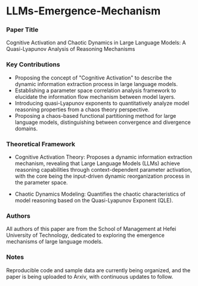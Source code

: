 # LLMs-Emergence-Mechanism

### **Paper Title**

Cognitive Activation and Chaotic Dynamics in Large Language Models: A Quasi-Lyapunov Analysis of Reasoning Mechanisms

### Key Contributions

- Proposing the concept of "Cognitive Activation" to describe the dynamic information extraction process in large language models.
- Establishing a parameter space correlation analysis framework to elucidate the information flow mechanism between model layers.
- Introducing quasi-Lyapunov exponents to quantitatively analyze model reasoning properties from a chaos theory perspective.
- Proposing a chaos-based functional partitioning method for large language models, distinguishing between convergence and divergence domains.

### Theoretical Framework

- Cognitive Activation Theory: Proposes a dynamic information extraction mechanism, revealing that Large Language Models (LLMs) achieve reasoning capabilities through context-dependent parameter activation, with the core being the input-driven dynamic reorganization process in the parameter space.

- Chaotic Dynamics Modeling: Quantifies the chaotic characteristics of model reasoning based on the Quasi-Lyapunov Exponent (QLE).

### **Authors**
All authors of this paper are from the School of Management at Hefei University of Technology, dedicated to exploring the emergence mechanisms of large language models.

### **Notes**
Reproducible code and sample data are currently being organized, and the paper is being uploaded to Arxiv, with continuous updates to follow.
